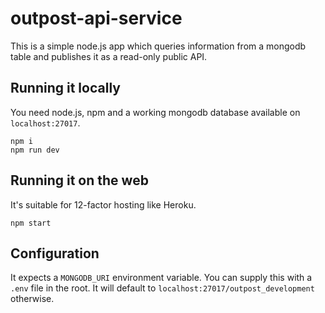 # outpost-api-service

This is a simple node.js app which queries information from a mongodb table and publishes it as a read-only public API.

## Running it locally

You need node.js, npm and a working mongodb database available on `localhost:27017`.

```
npm i
npm run dev
```

## Running it on the web

It's suitable for 12-factor hosting like Heroku.

```
npm start
```

## Configuration

It expects a `MONGODB_URI` environment variable. You can supply this with a `.env` file in the root. It will default to `localhost:27017/outpost_development` otherwise.